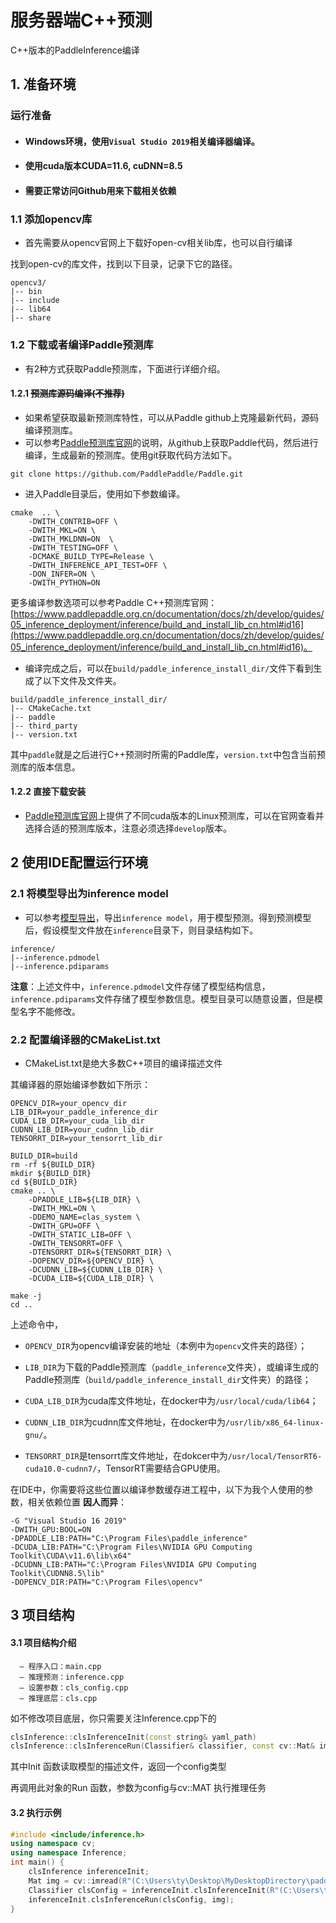 # 服务器端C++预测

C++版本的PaddleInference编译


## 1. 准备环境

### 运行准备
- #### Windows环境，使用`Visual Studio 2019`相关编译器编译。

- #### 使用cuda版本CUDA=11.6, cuDNN=8.5
- #### 需要正常访问Github用来下载相关依赖

### 1.1 添加opencv库

* 首先需要从opencv官网上下载好open-cv相关lib库，也可以自行编译

找到open-cv的库文件，找到以下目录，记录下它的路径。

```
opencv3/
|-- bin
|-- include
|-- lib64
|-- share
```

### 1.2 下载或者编译Paddle预测库

* 有2种方式获取Paddle预测库，下面进行详细介绍。

#### 1.2.1 ~~预测库源码编译(不推荐)~~
* 如果希望获取最新预测库特性，可以从Paddle github上克隆最新代码，源码编译预测库。
* 可以参考[Paddle预测库官网](https://www.paddlepaddle.org.cn/documentation/docs/zh/develop/guides/05_inference_deployment/inference/build_and_install_lib_cn.html#id16)的说明，从github上获取Paddle代码，然后进行编译，生成最新的预测库。使用git获取代码方法如下。

```shell
git clone https://github.com/PaddlePaddle/Paddle.git
```

* 进入Paddle目录后，使用如下参数编译。

```shell
cmake  .. \
    -DWITH_CONTRIB=OFF \
    -DWITH_MKL=ON \
    -DWITH_MKLDNN=ON  \
    -DWITH_TESTING=OFF \
    -DCMAKE_BUILD_TYPE=Release \
    -DWITH_INFERENCE_API_TEST=OFF \
    -DON_INFER=ON \
    -DWITH_PYTHON=ON
```

更多编译参数选项可以参考Paddle C++预测库官网：[https://www.paddlepaddle.org.cn/documentation/docs/zh/develop/guides/05_inference_deployment/inference/build_and_install_lib_cn.html#id16](https://www.paddlepaddle.org.cn/documentation/docs/zh/develop/guides/05_inference_deployment/inference/build_and_install_lib_cn.html#id16)。


* 编译完成之后，可以在`build/paddle_inference_install_dir/`文件下看到生成了以下文件及文件夹。

```
build/paddle_inference_install_dir/
|-- CMakeCache.txt
|-- paddle
|-- third_party
|-- version.txt
```

其中`paddle`就是之后进行C++预测时所需的Paddle库，`version.txt`中包含当前预测库的版本信息。

#### 1.2.2 直接下载安装

* [Paddle预测库官网](https://www.paddlepaddle.org.cn/documentation/docs/zh/develop/guides/05_inference_deployment/inference/build_and_install_lib_cn.html#id1)上提供了不同cuda版本的Linux预测库，可以在官网查看并选择合适的预测库版本，注意必须选择`develop`版本。


## 2 使用IDE配置运行环境

### 2.1 将模型导出为inference model

* 可以参考[模型导出](../../tools/export_model.py)，导出`inference model`，用于模型预测。得到预测模型后，假设模型文件放在`inference`目录下，则目录结构如下。

```
inference/
|--inference.pdmodel
|--inference.pdiparams
```
**注意**：上述文件中，`inference.pdmodel`文件存储了模型结构信息，`inference.pdiparams`文件存储了模型参数信息。模型目录可以随意设置，但是模型名字不能修改。

### 2.2 配置编译器的CMakeList.txt

* CMakeList.txt是绝大多数C++项目的编译描述文件

其编译器的原始编译参数如下所示：
```shell
OPENCV_DIR=your_opencv_dir
LIB_DIR=your_paddle_inference_dir
CUDA_LIB_DIR=your_cuda_lib_dir
CUDNN_LIB_DIR=your_cudnn_lib_dir
TENSORRT_DIR=your_tensorrt_lib_dir

BUILD_DIR=build
rm -rf ${BUILD_DIR}
mkdir ${BUILD_DIR}
cd ${BUILD_DIR}
cmake .. \
    -DPADDLE_LIB=${LIB_DIR} \
    -DWITH_MKL=ON \
    -DDEMO_NAME=clas_system \
    -DWITH_GPU=OFF \
    -DWITH_STATIC_LIB=OFF \
    -DWITH_TENSORRT=OFF \
    -DTENSORRT_DIR=${TENSORRT_DIR} \
    -DOPENCV_DIR=${OPENCV_DIR} \
    -DCUDNN_LIB=${CUDNN_LIB_DIR} \
    -DCUDA_LIB=${CUDA_LIB_DIR} \

make -j
cd ..
```

上述命令中，

* `OPENCV_DIR`为opencv编译安装的地址（本例中为`opencv`文件夹的路径）；

* `LIB_DIR`为下载的Paddle预测库（`paddle_inference`文件夹），或编译生成的Paddle预测库（`build/paddle_inference_install_dir`文件夹）的路径；

* `CUDA_LIB_DIR`为cuda库文件地址，在docker中为`/usr/local/cuda/lib64`；

* `CUDNN_LIB_DIR`为cudnn库文件地址，在docker中为`/usr/lib/x86_64-linux-gnu/`。

* `TENSORRT_DIR`是tensorrt库文件地址，在dokcer中为`/usr/local/TensorRT6-cuda10.0-cudnn7/`，TensorRT需要结合GPU使用。

在IDE中，你需要将这些位置以编译参数缓存进工程中，以下为我个人使用的参数，相关依赖位置 **因人而异**：

```
-G "Visual Studio 16 2019" 
-DWITH_GPU:BOOL=ON 
-DPADDLE_LIB:PATH="C:\Program Files\paddle_inference" 
-DCUDA_LIB:PATH="C:\Program Files\NVIDIA GPU Computing Toolkit\CUDA\v11.6\lib\x64" 
-DCUDNN_LIB:PATH="C:\Program Files\NVIDIA GPU Computing Toolkit\CUDNN8.5\lib" 
-DOPENCV_DIR:PATH="C:\Program Files\opencv"
```


## 3 项目结构
#### 3.1 项目结构介绍

```
  — 程序入口：main.cpp
  — 推理预测：inference.cpp
  — 设置参数：cls_config.cpp
  — 推理底层：cls.cpp
```

如不修改项目底层，你只需要关注Inference.cpp下的
```c++
clsInference::clsInferenceInit(const string& yaml_path)
clsInference::clsInferenceRun(Classifier& classifier, const cv::Mat& img)
```
其中Init 函数读取模型的描述文件，返回一个config类型

再调用此对象的Run 函数，参数为config与cv::MAT 执行推理任务

#### 3.2 执行示例

```c++
#include <include/inference.h>
using namespace cv;
using namespace Inference;
int main() {
    clsInference inferenceInit;
    Mat img = cv::imread(R"(C:\Users\ty\Desktop\MyDesktopDirectory\paddleCPPInferDEMO\inference\pic\20210611_101518_0490.jpg)");
    Classifier clsConfig = inferenceInit.clsInferenceInit(R"(C:\Users\ty\Desktop\MyDesktopDirectory\paddleCPPInferDEMO\inference_attr.yaml)");
    inferenceInit.clsInferenceRun(clsConfig, img);
}
```

